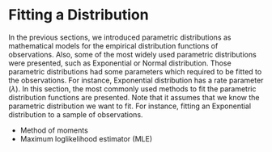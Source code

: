 
# Fitting a Distribution

In the previous sections, we introduced parametric distributions as mathematical models for the empirical distribution functions of observations. Also, some of the most widely used parametric distributions were presented, such as Exponential or Normal distribution. Those parametric distributions had some parameters which required to be fitted to the observations. For instance, Exponential distribution has a rate parameter ($\lambda$). In this section, the most commonly used methods to fit the parametric distribution functions are presented. Note that it assumes that we know the parametric distribution we want to fit. For instance, fitting an Exponential distribution to a sample of observations.

- Method of moments
- Maximum loglikelihood estimator (MLE)
